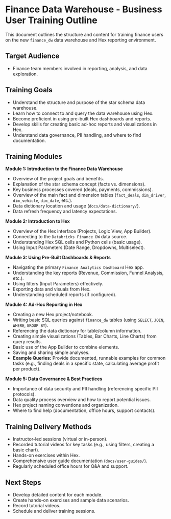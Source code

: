 # Finance Data Warehouse - Business User Training Outline

This document outlines the structure and content for training finance users on the new `finance_dw` data warehouse and Hex reporting environment.

## Target Audience

*   Finance team members involved in reporting, analysis, and data exploration.

## Training Goals

*   Understand the structure and purpose of the star schema data warehouse.
*   Learn how to connect to and query the data warehouse using Hex.
*   Become proficient in using pre-built Hex dashboards and reports.
*   Develop skills for creating basic ad-hoc reports and visualizations in Hex.
*   Understand data governance, PII handling, and where to find documentation.

## Training Modules

**Module 1: Introduction to the Finance Data Warehouse**
*   Overview of the project goals and benefits.
*   Explanation of the star schema concept (facts vs. dimensions).
*   Key business processes covered (deals, payments, commissions).
*   Overview of the main fact and dimension tables (`fact_deals`, `dim_driver`, `dim_vehicle`, `dim_date`, etc.).
*   Data dictionary location and usage (`docs/data-dictionary/`).
*   Data refresh frequency and latency expectations.

**Module 2: Introduction to Hex**
*   Overview of the Hex interface (Projects, Logic View, App Builder).
*   Connecting to the `Databricks Finance DW` data source.
*   Understanding Hex SQL cells and Python cells (basic usage).
*   Using Input Parameters (Date Range, Dropdowns, Multiselect).

**Module 3: Using Pre-Built Dashboards & Reports**
*   Navigating the primary `Finance Analytics Dashboard` Hex app.
*   Understanding the key reports (Revenue, Commission, Funnel Analysis, etc.).
*   Using filters (Input Parameters) effectively.
*   Exporting data and visuals from Hex.
*   Understanding scheduled reports (if configured).

**Module 4: Ad-Hoc Reporting in Hex**
*   Creating a new Hex project/notebook.
*   Writing basic SQL queries against `finance_dw` tables (using `SELECT`, `JOIN`, `WHERE`, `GROUP BY`).
*   Referencing the data dictionary for table/column information.
*   Creating simple visualizations (Tables, Bar Charts, Line Charts) from query results.
*   Basic use of the App Builder to combine elements.
*   Saving and sharing simple analyses.
*   **Example Queries:** Provide documented, runnable examples for common tasks (e.g., finding deals in a specific state, calculating average profit per product).

**Module 5: Data Governance & Best Practices**
*   Importance of data security and PII handling (referencing specific PII protocols).
*   Data quality process overview and how to report potential issues.
*   Hex project naming conventions and organization.
*   Where to find help (documentation, office hours, support contacts).

## Training Delivery Methods

*   Instructor-led sessions (virtual or in-person).
*   Recorded tutorial videos for key tasks (e.g., using filters, creating a basic chart).
*   Hands-on exercises within Hex.
*   Comprehensive user guide documentation (`docs/user-guides/`).
*   Regularly scheduled office hours for Q&A and support.

## Next Steps

*   Develop detailed content for each module.
*   Create hands-on exercises and sample data scenarios.
*   Record tutorial videos.
*   Schedule and deliver training sessions. 